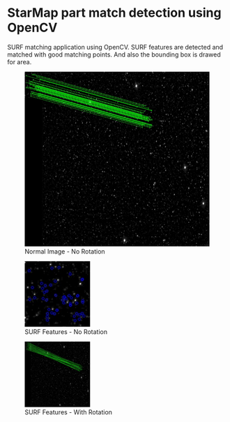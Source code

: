 # StarMap part match detection using OpenCV
SURF matching application using OpenCV. SURF features are detected and matched with good matching points. And also the bounding box is drawed for area.

<p align="center">
  <figure>
  <img  width="800" height="400" alt='Normal Image - No Rotation' src='/results/1normal/matchoutput.jpg'/>
   <figcaption>Normal Image - No Rotation</figcaption>
  </figure>
</p>

<p align="center">
  <figure>
  <img  width="150" height="150" alt='SURF Features' src='/results/1normal/outputImage.jpg'/>
   <figcaption>SURF Features - No Rotation</figcaption>
  </figure>
</p>

<p align="center">
  <figure>
  <img  width="150" height="150" alt='SURF Features' src='/results/2rotated/matchoutput.jpg'/>
   <figcaption>SURF Features - With Rotation</figcaption>
  </figure>
</p>

